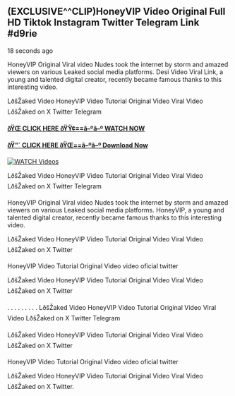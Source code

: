 ## (EXCLUSIVE^^CLIP)HoneyVIP Video Original Full HD Tiktok Instagram Twitter Telegram Link #d9rie

18 seconds ago

HoneyVIP Original Viral video Nudes took the internet by storm and amazed viewers on various Leaked social media platforms. Desi Video Viral Link, a young and talented digital creator, recently became famous thanks to this interesting video.

LðšŽaked Video HoneyVIP Video Tutorial Original Video Viral Video LðšŽaked on X Twitter Telegram

**[ðŸŒ CLICK HERE ðŸŸ¢==â–ºâ–º WATCH NOW](https://clips-mediaa.blogspot.com/2025/02/video-viral-download.html)**

**[ðŸ”´ CLICK HERE ðŸŒ==â–ºâ–º Download Now](https://clips-mediaa.blogspot.com/2025/02/video-viral-download.html)**

[![WATCH Videos](https://i.imgur.com/dJHk4Zq.gif)](https://clips-mediaa.blogspot.com/2025/02/video-viral-download.html)

LðšŽaked Video HoneyVIP Video Tutorial Original Video Viral Video LðšŽaked on X Twitter Telegram

HoneyVIP Original Viral video Nudes took the internet by storm and amazed viewers on various Leaked social media platforms. HoneyVIP, a young and talented digital creator, recently became famous thanks to this interesting video.

LðšŽaked Video HoneyVIP Video Tutorial Original Video Viral Video LðšŽaked on X Twitter

HoneyVIP Video Tutorial Original Video video oficial twitter

LðšŽaked Video HoneyVIP Video Tutorial Original Video Viral Video LðšŽaked on X Twitter

. . . . . . . . . LðšŽaked Video HoneyVIP Video Tutorial Original Video Viral Video LðšŽaked on X Twitter Telegram

LðšŽaked Video HoneyVIP Video Tutorial Original Video Viral Video LðšŽaked on X Twitter

HoneyVIP Video Tutorial Original Video video oficial twitter

LðšŽaked Video HoneyVIP Video Tutorial Original Video Viral Video LðšŽaked on X Twitter.